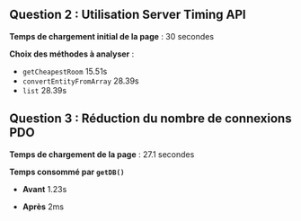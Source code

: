 ## Question 2 : Utilisation Server Timing API

**Temps de chargement initial de la page** : 30 secondes

**Choix des méthodes à analyser** :

- `getCheapestRoom` 15.51s
- `convertEntityFromArray` 28.39s
- `list` 28.39s



## Question 3 : Réduction du nombre de connexions PDO

**Temps de chargement de la page** : 27.1 secondes

**Temps consommé par `getDB()`**

- **Avant** 1.23s

- **Après** 2ms